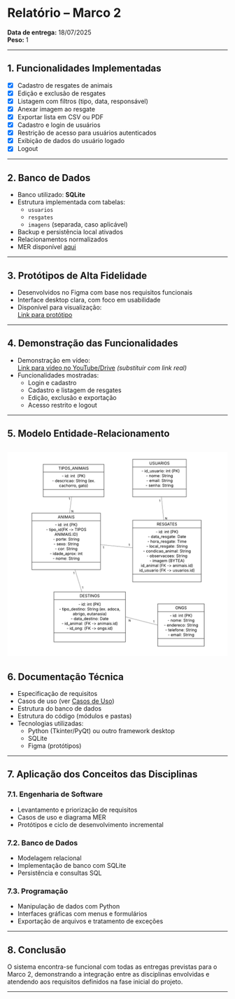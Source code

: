 # Relatório – Marco 2  
**Data de entrega:** 18/07/2025  
**Peso:** 1  

---

## 1. Funcionalidades Implementadas  
- [x] Cadastro de resgates de animais  
- [x] Edição e exclusão de resgates  
- [x] Listagem com filtros (tipo, data, responsável)  
- [x] Anexar imagem ao resgate  
- [x] Exportar lista em CSV ou PDF  
- [x] Cadastro e login de usuários  
- [x] Restrição de acesso para usuários autenticados  
- [x] Exibição de dados do usuário logado  
- [x] Logout  

---

## 2. Banco de Dados  
- Banco utilizado: **SQLite**  
- Estrutura implementada com tabelas:
  - `usuarios`  
  - `resgates`  
  - `imagens` (separada, caso aplicável)  
- Backup e persistência local ativados  
- Relacionamentos normalizados  
- MER disponível [aqui](#5-modelo-entidade-relacionamento)

---

## 3. Protótipos de Alta Fidelidade  
- Desenvolvidos no Figma com base nos requisitos funcionais  
- Interface desktop clara, com foco em usabilidade  
- Disponível para visualização:  
  [Link para protótipo](https://www.figma.com/design/apeSHiO5btgSUoVEG7b206/Sem-t%C3%ADtulo?node-id=0-1&m=dev&t=xVhHkn03O8GdN7e2-1
  ) 

---

## 4. Demonstração das Funcionalidades  
- Demonstração em vídeo:  
  [Link para vídeo no YouTube/Drive](https://...) _(substituir com link real)_  
- Funcionalidades mostradas:
  - Login e cadastro
  - Cadastro e listagem de resgates
  - Edição, exclusão e exportação
  - Acesso restrito e logout

---

## 5. Modelo Entidade-Relacionamento  
![MER](der.png) 
---

## 6. Documentação Técnica  
- Especificação de requisitos  
- Casos de uso (ver [Casos de Uso](#6-casos-de-uso))  
- Estrutura do banco de dados  
- Estrutura do código (módulos e pastas)  
- Tecnologias utilizadas:
  - Python (Tkinter/PyQt) ou outro framework desktop  
  - SQLite  
  - Figma (protótipos)  

---

## 7. Aplicação dos Conceitos das Disciplinas  

### 7.1. Engenharia de Software  
- Levantamento e priorização de requisitos  
- Casos de uso e diagrama MER  
- Protótipos e ciclo de desenvolvimento incremental  

### 7.2. Banco de Dados  
- Modelagem relacional  
- Implementação de banco com SQLite  
- Persistência e consultas SQL  

### 7.3. Programação  
- Manipulação de dados com Python  
- Interfaces gráficas com menus e formulários  
- Exportação de arquivos e tratamento de exceções  

---

## 8. Conclusão  
O sistema encontra-se funcional com todas as entregas previstas para o Marco 2, demonstrando a integração entre as disciplinas envolvidas e atendendo aos requisitos definidos na fase inicial do projeto.

---

